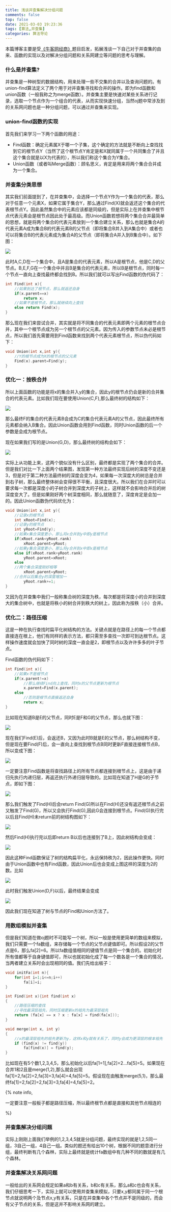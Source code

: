 ```yaml
---
title: 浅谈并查集解决分组问题
comments: false
top: false
date: 2021-03-03 19:23:36
tags: [算法,并查集]
categories: 算法导论
---
```


本篇博客主要是受[《牛客网经商》](https://ac.nowcoder.com/acm/problem/14545)题目启发，拓展浅谈一下自己对于并查集的由来、函数的实现以及对解决分组问题和关系网建立等问题的思考与理解。

<!-- more -->

### 什么是并查集?

并查集是一种树型的数据结构，用来处理一些不交集的合并以及查询问题的。有union-find算法定义了两个用于对并查集寻找和合并的操作。即为find函数和union函数（一般我称之为merge函数）。并查集主要是快速对某些关系进行记录，选取一个节点作为一个组合的代表，从而实现快速分组，当然oj题中常涉及到的关系网问题也是一种分组问题，可以通过并查集来实现。

### union-find函数的实现

首先我们来学习一下两个函数的用途：

- Find函数：确定元素属X于哪一个子集，这个确定的方法就是不断向上查找找到它的根节点Y（当然了这个根节点Y肯定是和X就同属于一个共同集合了并且这个集合就是以X为代表的），所以我们称这个集合为Y集合。
- Union函数（或者叫Merge函数）：顾名思义，肯定是用来将两个集合合并成为一个集合。

### 并查集分类思想

其实我们前面提到了，在并查集中，会选择一个节点Y作为一个集合的代表，那么对于任意一个元素X，如果它属于集合Y，那么通过Find(X)就会返还这个集合的代表根节点Y。因此虽然集合中的元素应该都是同级的，但是实际上在并查集中根节点代表元素会是根节点因此处于最高级。而Union函数若想将两个集合合并最简单的思想，就是将两个集合的代表元素放到一个集合建立关系，那么也就是集合A的代表元素A成为集合B的代表元素B的父节点（即将集合B并入到A集合中）或者也可以将集合B的代表元素成为集合A的父节点（即将集合A并入到B集合中）。如下图：

![](https://gitee.com/Langwenchong/figure-bed/raw/master/20210303195013.png)

此时A,C,D在一个集合中，且A是集合的代表元素，所以A是根节点，他是C,D的父节点。B,E,F,G在一个集合中并且B是集合的代表元素，所以B是根节点，同时每一个节点一直向上查找最终都会找到B。所以我们就可以写出Find函数的伪代码了：

```c
int Find(int x){
    //如果到达了根节点，那么就返还自身
	if(x.parent==x)
		return x;
    //如果不是根节点，那么就继续向上查找
	else return Find(x);
}
```

那么现在我们来尝试合并，其实就是将不同集合的代表元素即两个元素的根节点合并，其中一个根节点成为另一个根节点的父元素。因为传入的参数节点未必是根节点，所以我们首先需要用到Find函数来找到两个代表元素根节点，所以伪代码如下：

```c
void Union(int x,int y){
    //Y的根节点成为X的根节点的父元素
	Find(x).parent=Find(y);
}
```

### 优化一：按秩合并

所以上面函数的功能是将x的集合并入y的集合，因此y的根节点仍会是新的合并集合的代表元素。比如我们现在要使用Union(C,F),那么最终树的结构如下：

![](https://gitee.com/Langwenchong/figure-bed/raw/master/20210303195834.png)

那么最终F的集合的代表元素B会成为C的集合代表元素A的父节点，因此最终所有元素都会纳入B集合。因此Union函数会用到Find函数，同时Union函数的后一个参数是会成为根节点。

现在如果我们写的是Union(G,D)，那么最终树的结构会如下：

![](https://gitee.com/Langwenchong/figure-bed/raw/master/20210303200119.png)

实际上从功能上来，这两个貌似没有什么区别，最终都是实现了两个集合的合并。但是我们对比一下上面两个结果图，发现第一种方法最终实现后树的深度不变还是3，但是对于第二种方法最终树的深度会变为4，如果每一次深度大的树总是合并到右子树，那么最终整体树会变得很不平衡，且深度很大。所以我们在合并时可以要求每一次都是深度小的子树合并到深度大的子树上，这样就不会影响合并后的树深度变大了。但是如果刚好两个树深度相同，那么就随意了，深度肯定是会加一的。因此Union函数伪代码优化为：

```c
void Union(int x,int y){
    //记录x的根节点
	int xRoot=Find(x);
	//记录y的根节点
    int yRoot=Find(y);
    //如果x集合深度更小，那么将x合并到y中即y是根节点
    if(xRoot.rank<yRoot.rank)
        xRoot.parent=yRoot;
    //如果y集合深度更小，那么将y合并到x中即x是根节点
    else if(xRoot.rank>yRoot.rank)
        yRoot.parent=xRoot;
    else
    //两个集合深度刚好相等
        xRoot.parent=yRoot;
    //合并以后集合y的深度增加一
    	yRoot.rank+=1;
}
```

又因为在并查集中我们一般称集合树的深度为秩，每次都是将深度小的合并到深度大的集合树中，也就是将秩小的树合并到秩大的树上，因此称为按秩（小）合并。

### 优化二：路径压缩

这是一种在执行查找时扁平化树结构的方法。关键点就是在路径上的每一个节点都直接连在根上，他们有同样的表示方法，都只需至多查找一次即可到达根节点。这样操作速度就会加快了同时树的深度一直会是2，即根节点以及许许多多的叶子节点。

Find函数的伪代码如下：

```c
int Find(int x){
    //如果x不是根节点
    if(x.parent!=x)
        //那么继续Find向上查找，同时x的父节点更新为根节点
        x.parent=Find(x.parent);
    else
        //否则是根节点直接返还自身
        return x;
}
```

比如现在知道B是E的父节点，同时E是F和G的父节点，那么也就下图：

![](https://gitee.com/Langwenchong/figure-bed/raw/master/20210303201715.png)

现在我们Find(E)后，会返还B，又因为此时B就是E的父节点，那么树结构不变，但是现在要Find(F)后，会一直向上查找到根节点B同时更新F直接连接根节点B，所以变成下图：

![](https://gitee.com/Langwenchong/figure-bed/raw/master/20210303201846.png)

一定要注意Find函数是将查找路径上的所有节点都连接到根节点上，这是由于递归先执行内递归层，再返还执行外递归层导致的。比如现在知道了H是G的子节点，即如下图：

![](https://gitee.com/Langwenchong/figure-bed/raw/master/20210303202138.png)

那么我们触发了Find(H)后会return Find(G)所以在Find(H)还没有返还根节点之前又触发了Find(G)，所以又会执行Find(G),因此G会连接到根节点。Find(G)执行完以后且Find(H)未return前的树结构图如下：

![](https://gitee.com/Langwenchong/figure-bed/raw/master/20210303202423.png)

然后Find(H)执行完以后即return B以后也连接到了B上，因此树结构会变成：

![](https://gitee.com/Langwenchong/figure-bed/raw/master/20210303202544.png)

因此这种Find函数保证了树的结构扁平化，永远保持秩为2，因此操作更快。同时由于Union函数中也有Find函数，因此Union后也会变成上图这样的深度为2的数。比如

![](https://gitee.com/Langwenchong/figure-bed/raw/master/20210303195013.png)

此时我们触发Union(D,F)以后，最终结果会变成

![](https://gitee.com/Langwenchong/figure-bed/raw/master/20210303202830.png)

因此我们现在知道了树与节点的Find和Union方法了。

### 用数组模拟并查集

但是我们知道在做oj题时不可能写一个树，所以一般是使用更简单的数组来模拟，我们只需要一个fa数组，来存储每一个节点的父节点键值即可。所以假设2的父节点是6，那么fa[2]=6。所以fa数组值相同的键值节点是同一个集合的。初始化时所有值都等于自身键值即可，所以也就初始化成了每一个数各是一个集合的情况，当两者建立关系时会出现相同的值。我们先给出板子：

```c
void initFa(int n){
    for(int i=1;i<=n;i++)
        fa[i]=i;
}

int Find(int x){int find(int x)
{
    //路径压缩的查找
    //寻找最深层祖先，同时压缩更新x的祖先为最深层祖先
    return (fa[x] == x ? x : fa[x] = find(fa[x]));
}

void merge(int x, int y)
{
    //x的最深层祖先的祖先更新为y，这样x和y就有关系了，同时y会成为更深层的根本祖先
    if (find(x) != find(y))
        fa[find(x)] = find(y);
}
```

比如现在有5个数1,2,3,4,5，那么初始化以后fa[1=1],fa[2]=2...fa[5]=5。如果现在合并1和2且是merge(1,2),那么就会出现fa[1]=2,fa[2]=2,fa[3]=3,fa[4]=4,fa[5]=5。假设现在由触发merge(5,1)，那么最终fa[1]=2,fa[2]=2,fa[3]=3,fa[4]=4,fa[5]=2。

{% note info, 

一定要注意一般板子都是路径压缩，所以最终根节点都是直接和其他节点相连的

%} 

### 并查集解决分组问题

实际上刚刚上面我们举例的1,2,3,4,5就是分组问题，最终实现的就是1,2,5同一组，3自己一组，4自己一组。类似的题还有给出10个树，根据不同的题意进行分组，最终判断有几个森林，实际上最终就是统计fa数组中有几种不同的数就是有几个森林。

### 并查集解决关系网问题

一般给出的关系网会规定如果a和b有关系，b和c有关系，那么a和c也会有关系，我们仔细思考一下，实际上就可以使用并查集来模拟，只要x,y都同属于同一个根节点就说明两个及节点x,y有关系，只是在并查集中各个节点并不是同级的，而会有父子节点的关系，但是这并不影响关系网的建立。